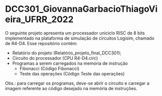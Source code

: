# DCC301_GiovannaGarbacioThiagoVieira_UFRR_2022
O seguinte projeto apresenta um processador uniciclo RISC de 8 bits implementado na plataforma de simulação de circuitos Logisim, chamado de R4-D4.
Esse repositório contém:
- Relatório do projeto (Relatório_projeto_final_DCC301);
- Circuito do processador (CPU R4-D4.circ)
- Programas a serem carregados na memória de instrução
  - Fibonacci (Código Fibonacci)
  - Teste das operações (Código Teste das operações)

Obs.: para carregar os programas, deve-se abrir o circuito e carregar a imagem referente ao código desejado na memória de instruções.
